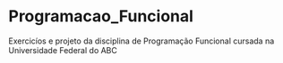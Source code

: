 # Programacao_Funcional
Exercicíos e projeto da disciplina de Programação Funcional cursada na Universidade Federal do ABC
